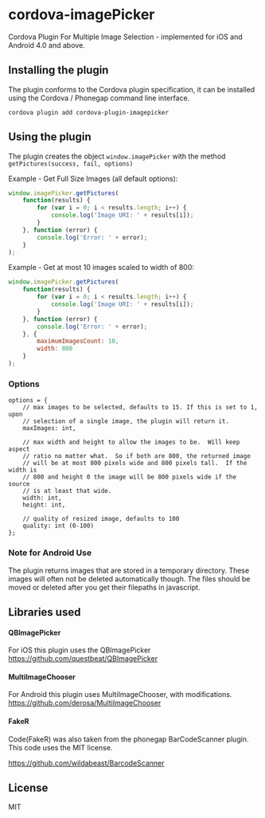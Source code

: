 cordova-imagePicker
===================

Cordova Plugin For Multiple Image Selection - implemented for iOS and Android 4.0 and above.

## Installing the plugin

The plugin conforms to the Cordova plugin specification, it can be installed
using the Cordova / Phonegap command line interface.

    cordova plugin add cordova-plugin-imagepicker

## Using the plugin

The plugin creates the object `window.imagePicker` with the method `getPictures(success, fail, options)`

Example - Get Full Size Images (all default options):
```javascript
window.imagePicker.getPictures(
	function(results) {
		for (var i = 0; i < results.length; i++) {
			console.log('Image URI: ' + results[i]);
		}
	}, function (error) {
		console.log('Error: ' + error);
	}
);
```

Example - Get at most 10 images scaled to width of 800:
```javascript
window.imagePicker.getPictures(
	function(results) {
		for (var i = 0; i < results.length; i++) {
			console.log('Image URI: ' + results[i]);
		}
	}, function (error) {
		console.log('Error: ' + error);
	}, {
		maximumImagesCount: 10,
		width: 800
	}
);
```

### Options

    options = {
        // max images to be selected, defaults to 15. If this is set to 1, upon
    	// selection of a single image, the plugin will return it.
    	maxImages: int,
    	
    	// max width and height to allow the images to be.  Will keep aspect
    	// ratio no matter what.  So if both are 800, the returned image
    	// will be at most 800 pixels wide and 800 pixels tall.  If the width is
    	// 800 and height 0 the image will be 800 pixels wide if the source
    	// is at least that wide.
    	width: int,
    	height: int,
    	
    	// quality of resized image, defaults to 100
    	quality: int (0-100)
    };
    
### Note for Android Use

The plugin returns images that are stored in a temporary directory.  These images will often not be deleted automatically though.  The files should be moved or deleted after you get their filepaths in javascript.

## Libraries used

#### QBImagePicker

For iOS this plugin uses the QBImagePicker
https://github.com/questbeat/QBImagePicker

#### MultiImageChooser

For Android this plugin uses MultiImageChooser, with modifications.
https://github.com/derosa/MultiImageChooser

#### FakeR

Code(FakeR) was also taken from the phonegap BarCodeScanner plugin.  This code uses the MIT license.

https://github.com/wildabeast/BarcodeScanner

## License
MIT
